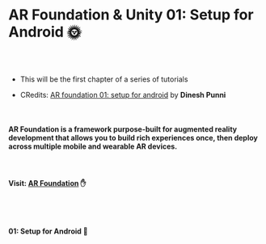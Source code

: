 # AR Foundation & Unity 01: Setup for Android 🌞

<br>
<br>

- This will be the first chapter of a series of tutorials

- CRedits: [AR foundation 01: setup for android](https://youtu.be/0mpsiO2lCx0) by **Dinesh Punni**

<br>

#### AR Foundation is a framework purpose-built for augmented reality development that allows you to build rich experiences once, then deploy across multiple mobile and wearable AR devices.

<br>

#### Visit: [AR Foundation](https://unity.com/unity/features/arfoundation) ✋

<br>
<br>

#### 01: Setup for Android 🍰
